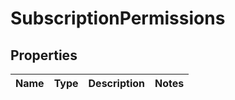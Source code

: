 

# SubscriptionPermissions


## Properties

| Name | Type | Description | Notes |
|------------ | ------------- | ------------- | -------------|



